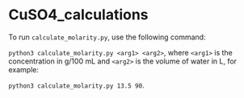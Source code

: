 # CuSO4_calculations

To run `calculate_molarity.py`, use the following command:

`python3 calculate_molarity.py <arg1> <arg2>`,
where `<arg1>` is the concentration in g/100 mL and `<arg2>` is the volume of water in L, for example:

`python3 calculate_molarity.py 13.5 90`.
